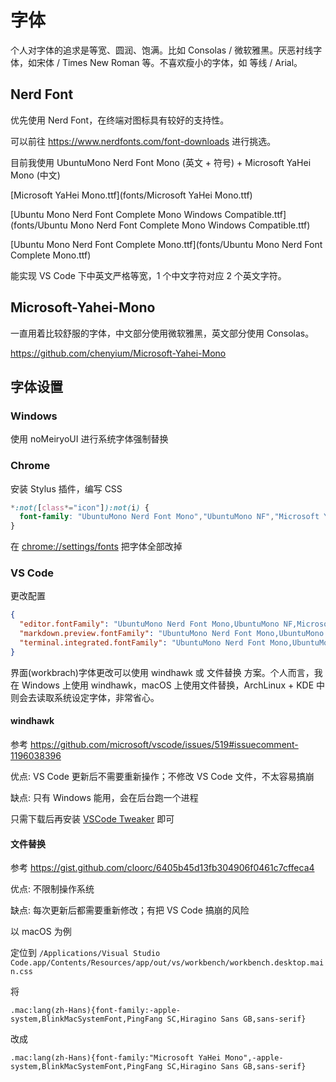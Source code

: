 <!--
 * @Author: HaoTian Qi
 * @Date: 2021-12-16 16:26:29
 * @Description:
 * @LastEditTime: 2022-12-26 23:53:54
 * @LastEditors: HaoTian Qi
-->

# 字体

个人对字体的追求是等宽、圆润、饱满。比如 Consolas / 微软雅黑。厌恶衬线字体，如宋体 / Times New Roman 等。不喜欢瘦小的字体，如 等线 / Arial。

## Nerd Font

优先使用 Nerd Font，在终端对图标具有较好的支持性。

可以前往 <https://www.nerdfonts.com/font-downloads> 进行挑选。

目前我使用 UbuntuMono Nerd Font Mono (英文 + 符号) + Microsoft YaHei Mono (中文)

[Microsoft YaHei Mono.ttf](fonts/Microsoft YaHei Mono.ttf)

[Ubuntu Mono Nerd Font Complete Mono Windows Compatible.ttf](fonts/Ubuntu Mono Nerd Font Complete Mono Windows Compatible.ttf)

[Ubuntu Mono Nerd Font Complete Mono.ttf](fonts/Ubuntu Mono Nerd Font Complete Mono.ttf)

能实现 VS Code 下中英文严格等宽，1 个中文字符对应 2 个英文字符。

## Microsoft-Yahei-Mono

一直用着比较舒服的字体，中文部分使用微软雅黑，英文部分使用 Consolas。

<https://github.com/chenyium/Microsoft-Yahei-Mono>

## 字体设置

### Windows

使用 noMeiryoUI 进行系统字体强制替换

### Chrome

安装 Stylus 插件，编写 CSS

```css
*:not([class*="icon"]):not(i) {
  font-family: "UbuntuMono Nerd Font Mono","UbuntuMono NF","Microsoft YaHei Mono" !important;
}
```

在 <chrome://settings/fonts> 把字体全部改掉

### VS Code

更改配置

```json
{
  "editor.fontFamily": "UbuntuMono Nerd Font Mono,UbuntuMono NF,Microsoft YaHei Mono",
  "markdown.preview.fontFamily": "UbuntuMono Nerd Font Mono,UbuntuMono NF,Microsoft YaHei Mono",
  "terminal.integrated.fontFamily": "UbuntuMono Nerd Font Mono,UbuntuMono NF,Microsoft YaHei Mono"
}
```

界面(workbrach)字体更改可以使用 windhawk 或 文件替换 方案。个人而言，我在 Windows 上使用 windhawk，macOS 上使用文件替换，ArchLinux + KDE 中则会去读取系统设定字体，非常省心。

#### windhawk

参考 <https://github.com/microsoft/vscode/issues/519#issuecomment-1196038396>

优点: VS Code 更新后不需要重新操作；不修改 VS Code 文件，不太容易搞崩

缺点: 只有 Windows 能用，会在后台跑一个进程

只需下载后再安装 [VSCode Tweaker](https://windhawk.net/mods/vscode-tweaker) 即可

#### 文件替换

参考 <https://gist.github.com/cloorc/6405b45d13fb304906f0461c7cffeca4>

优点: 不限制操作系统

缺点: 每次更新后都需要重新修改；有把 VS Code 搞崩的风险

以 macOS 为例

定位到 `/Applications/Visual Studio Code.app/Contents/Resources/app/out/vs/workbench/workbench.desktop.main.css`

将

`.mac:lang(zh-Hans){font-family:-apple-system,BlinkMacSystemFont,PingFang SC,Hiragino Sans GB,sans-serif}`

改成

`.mac:lang(zh-Hans){font-family:"Microsoft YaHei Mono",-apple-system,BlinkMacSystemFont,PingFang SC,Hiragino Sans GB,sans-serif}`
